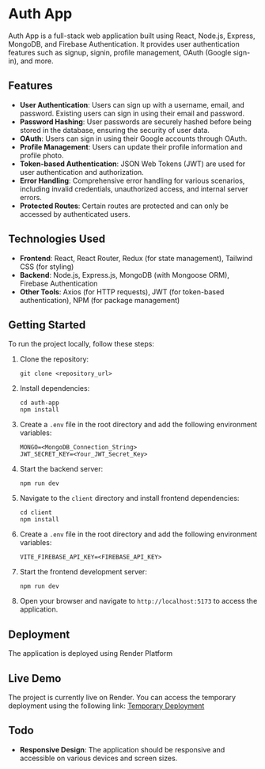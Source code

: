 # Auth App

Auth App is a full-stack web application built using React, Node.js, Express, MongoDB, and Firebase Authentication. It provides user authentication features such as signup, signin, profile management, OAuth (Google sign-in), and more.

## Features

- **User Authentication**: Users can sign up with a username, email, and password. Existing users can sign in using their email and password.
- **Password Hashing**: User passwords are securely hashed before being stored in the database, ensuring the security of user data.
- **OAuth**: Users can sign in using their Google accounts through OAuth.
- **Profile Management**: Users can update their profile information and profile photo.
- **Token-based Authentication**: JSON Web Tokens (JWT) are used for user authentication and authorization.
- **Error Handling**: Comprehensive error handling for various scenarios, including invalid credentials, unauthorized access, and internal server errors.
- **Protected Routes**: Certain routes are protected and can only be accessed by authenticated users.

## Technologies Used

- **Frontend**: React, React Router, Redux (for state management), Tailwind CSS (for styling)
- **Backend**: Node.js, Express.js, MongoDB (with Mongoose ORM), Firebase Authentication
- **Other Tools**: Axios (for HTTP requests), JWT (for token-based authentication), NPM (for package management)

## Getting Started

To run the project locally, follow these steps:

1. Clone the repository:

   ```
   git clone <repository_url>
   ```

2. Install dependencies:

   ```
   cd auth-app
   npm install
   ```

3. Create a `.env` file in the root directory and add the following environment variables:

   ```
   MONGO=<MongoDB_Connection_String>
   JWT_SECRET_KEY=<Your_JWT_Secret_Key>
   ```

4. Start the backend server:

   ```
   npm run dev
   ```

5. Navigate to the `client` directory and install frontend dependencies:

   ```
   cd client
   npm install
   ```

6. Create a `.env` file in the root directory and add the following environment variables:

   ```
   VITE_FIREBASE_API_KEY=<FIREBASE_API_KEY>
   ```

7. Start the frontend development server:

   ```
   npm run dev
   ```

7. Open your browser and navigate to `http://localhost:5173` to access the application.

## Deployment

The application is deployed using Render Platform

## Live Demo

The project is currently live on Render. You can access the temporary deployment using the following link: [Temporary Deployment](https://auth-v0.onrender.com)

## Todo
- **Responsive Design**: The application should be responsive and accessible on various devices and screen sizes.